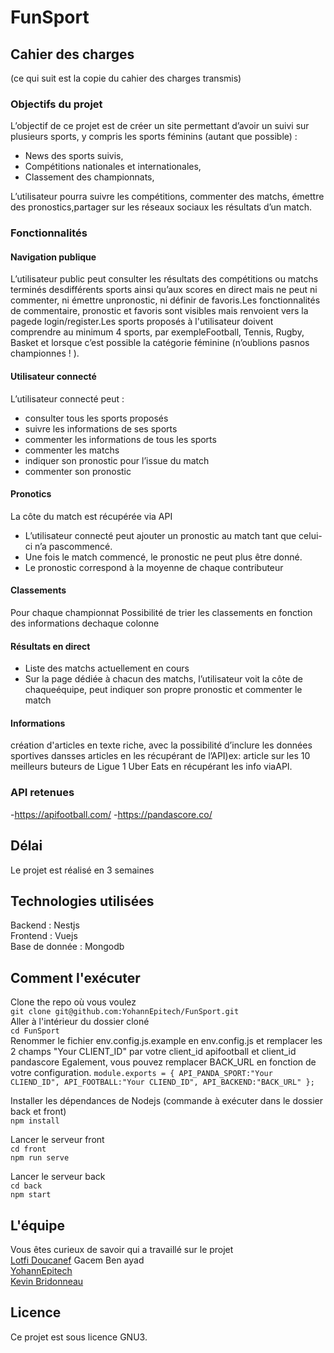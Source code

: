 # FunSport

## Cahier des charges
(ce qui suit est la copie du cahier des charges transmis)

### Objectifs du projet

L’objectif de ce projet est de créer un site permettant d’avoir un suivi sur plusieurs sports, y compris les sports féminins (autant que possible) :
- News des sports suivis,
- Compétitions nationales et internationales,
- Classement des championnats,

L’utilisateur pourra suivre les compétitions, commenter des matchs, émettre des pronostics,partager sur les réseaux sociaux les résultats d’un match.

### Fonctionnalités
#### Navigation publique
L’utilisateur public peut consulter les résultats des compétitions ou matchs terminés desdifférents sports ainsi qu’aux scores en direct mais ne peut ni commenter, ni émettre unpronostic, ni définir de favoris.Les fonctionnalités de commentaire, pronostic et favoris sont visibles mais renvoient vers la pagede login/register.Les sports proposés à l'utilisateur doivent comprendre au minimum 4 sports, par exempleFootball, Tennis, Rugby, Basket et lorsque c’est possible la catégorie féminine (n’oublions pasnos championnes ! ).

#### Utilisateur connecté
L’utilisateur connecté peut :
- consulter tous les sports proposés
- suivre les informations de ses sports
- commenter les informations de tous les sports
- commenter les matchs
- indiquer son pronostic pour l’issue du match
- commenter son pronostic

#### Pronotics
La côte du match est récupérée via API
- L’utilisateur connecté peut ajouter un pronostic au match tant que celui-ci n’a pascommencé.
- Une fois le match commencé, le pronostic ne peut plus être donné.
- Le pronostic correspond à la moyenne de chaque contributeur

#### Classements
Pour chaque championnat Possibilité de trier les classements en fonction des informations dechaque colonne

#### Résultats en direct
- Liste des matchs actuellement en cours
- Sur la page dédiée à chacun des matchs, l’utilisateur voit la côte de chaqueéquipe, peut indiquer son propre pronostic et commenter le match

#### Informations
création d'articles en texte riche, avec la possibilité d’inclure les données sportives dansses articles en les récupérant de l’API)ex: article sur les 10 meilleurs buteurs de Ligue 1 Uber Eats en récupérant les info viaAPI.

### API retenues
 
-https://apifootball.com/ 
-https://pandascore.co/ 

## Délai

Le projet est réalisé en 3 semaines

## Technologies utilisées
Backend : Nestjs  
Frontend : Vuejs  
Base de donnée : Mongodb

## Comment l'exécuter

Clone the repo où vous voulez  
`git clone git@github.com:YohannEpitech/FunSport.git`  
Aller à l'intérieur du dossier cloné  
`cd FunSport`  
Renommer le fichier env.config.js.example en env.config.js et remplacer les 2 champs "Your CLIENT_ID" par votre client_id apifootball et client_id pandascore 
Egalement, vous pouvez remplacer BACK_URL en fonction de votre configuration. 
`module.exports = {
    API_PANDA_SPORT:"Your CLIEND_ID",
    API_FOOTBALL:"Your CLIEND_ID",
    API_BACKEND:"BACK_URL"
};`

Installer les dépendances de Nodejs (commande à exécuter dans le dossier back et front)  
`npm install`  

Lancer le serveur front   
`cd front`  
`npm run serve`  

Lancer le serveur back  
`cd back`  
`npm start`  

## L'équipe

Vous êtes curieux de savoir qui a travaillé sur le projet  
[Lotfi Doucanef](https://github.com/Lotfi93330)
Gacem Ben ayad  
[YohannEpitech](https://github.com/YohannEpitech)  
[Kevin Bridonneau](https://github.com/Kevin-Bridonneau) 

## Licence

Ce projet est sous licence GNU3.
